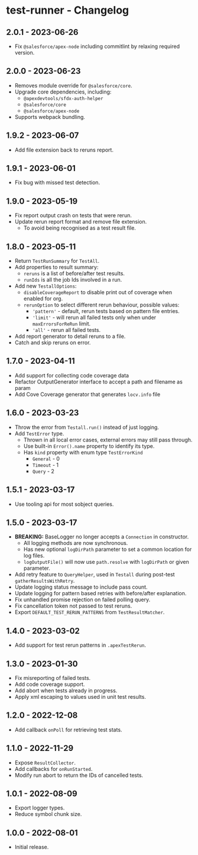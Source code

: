 # test-runner - Changelog

## 2.0.1 - 2023-06-26

* Fix `@salesforce/apex-node` including commitlint by relaxing required version.

## 2.0.0 - 2023-06-23

* Removes module override for `@salesforce/core`.
* Upgrade core dependencies, including:
  * `@apexdevtools/sfdx-auth-helper`
  * `@salesforce/core`
  * `@salesforce/apex-node`
* Supports webpack bundling.

## 1.9.2 - 2023-06-07

* Add file extension back to reruns report.

## 1.9.1 - 2023-06-01

* Fix bug with missed test detection.

## 1.9.0 - 2023-05-19

* Fix report output crash on tests that were rerun.
* Update rerun report format and remove file extension.
  * To avoid being recognised as a test result file.

## 1.8.0 - 2023-05-11

* Return `TestRunSummary` for `TestAll`.
* Add properties to result summary:
  * `reruns` is a list of before/after test results.
  * `runIds` is all the job Ids involved in a run.
* Add new `TestallOptions`:
  * `disableCoverageReport` to disable print out of coverage when enabled for org.
  * `rerunOption` to select different rerun behaviour, possible values:
    * `'pattern'` - default, rerun tests based on pattern file entries.
    * `'limit'` - will rerun all failed tests only when under `maxErrorsForReRun` limit.
    * `'all'` - rerun all failed tests.
* Add report generator to detail reruns to a file.
* Catch and skip reruns on error.

## 1.7.0 - 2023-04-11

* Add support for collecting code coverage data
* Refactor OutputGenerator interface to accept a path and filename as param
* Add Cove Coverage generator that generates `locv.info` file

## 1.6.0 - 2023-03-23

* Throw the error from `Testall.run()` instead of just logging.
* Add `TestError` type.
  * Thrown in all local error cases, external errors may still pass through.
  * Use built-in `Error().name` property to identify its type.
  * Has `kind` property with enum type `TestErrorKind`
    * `General` - 0
    * `Timeout` - 1
    * `Query` - 2

## 1.5.1 - 2023-03-17

* Use tooling api for most sobject queries.

## 1.5.0 - 2023-03-17

* **BREAKING:** BaseLogger no longer accepts a `Connection` in constructor.
  * All logging methods are now synchronous.
  * Has new optional `logDirPath` parameter to set a common location for log files.
  * `logOutputFile()` will now use `path.resolve` with `logDirPath` or given parameter.
* Add retry feature to `QueryHelper`, used in `Testall` during post-test `gatherResultsWithRetry`.
* Update logging status message to include pass count.
* Update logging for pattern based retries with before/after explanation.
* Fix unhandled promise rejection on failed polling query.
* Fix cancellation token not passed to test reruns.
* Export `DEFAULT_TEST_RERUN_PATTERNS` from `TestResultMatcher`.

## 1.4.0 - 2023-03-02

* Add support for test rerun patterns in `.apexTestRerun`.

## 1.3.0 - 2023-01-30

* Fix misreporting of failed tests.
* Add code coverage support.
* Add abort when tests already in progress.
* Apply xml escaping to values used in unit test results.

## 1.2.0 - 2022-12-08

* Add callback `onPoll` for retrieving test stats.

## 1.1.0 - 2022-11-29

* Expose `ResultCollector`.
* Add callbacks for `onRunStarted`.
* Modify run abort to return the IDs of cancelled tests.

## 1.0.1 - 2022-08-09

* Export logger types.
* Reduce symbol chunk size.

## 1.0.0 - 2022-08-01

* Initial release.
